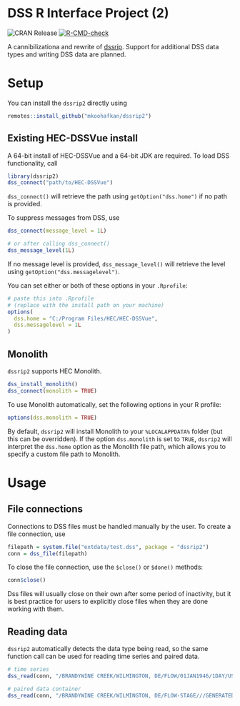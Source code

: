 # DSS R Interface Project (2)

  <!-- badges: start -->
  ![CRAN Release](https://www.r-pkg.org/badges/version-last-release/dssrip2)
  [![R-CMD-check](https://github.com/mkoohafkan/dssrip2/actions/workflows/R-CMD-check.yaml/badge.svg)](https://github.com/mkoohafkan/dssrip2/actions/workflows/R-CMD-check.yaml)
  <!-- badges: end -->

A cannibilizationa and rewrite of
[dssrip](https://github.com/eheisman/dssrip). Support for additional
DSS data types and writing DSS data are planned.
 
 # Setup

You can install the `dssrip2` directly using

```r
remotes::install_github("mkoohafkan/dssrip2")
```

 ## Existing HEC-DSSVue install

A 64-bit install of HEC-DSSVue and a 64-bit JDK are required. To load
DSS functionality, call

```r
library(dssrip2)
dss_connect("path/to/HEC-DSSVue")
```

`dss_connect()` will retrieve the path using `getOption("dss.home")` 
if no path is provided. 

To suppress messages from DSS, use

```r
dss_connect(message_level = 1L)

# or after calling dss_connect()
dss_message_level(1L)
```

If no message level is provided, `dss_message_level()` will retrieve
the level using `getOption("dss.messagelevel")`.

You can set either or both of these options in your `.Rprofile`:

```r
# paste this into .Rprofile
# (replace with the install path on your machine)
options(
  dss.home = "C:/Program Files/HEC/HEC-DSSVue",
  dss.messagelevel = 1L
)
```


## Monolith

`dssrip2` supports HEC Monolith.
```r
dss_install_monolith()
dss_connect(monolith = TRUE)
```

To use Monolith automatically, set the following
options in your R profile:

```r
options(dss.monolith = TRUE)
```

By default, `dssrip2` will install Monolith to your `%LOCALAPPDATA%`
folder (but this can be overridden). If the option `dss.monolith` is
set to `TRUE`, `dssrip2` will interpret the `dss.home` option as the
Monolith file path, which allows you to specify a custom file path
to Monolith.


# Usage

## File connections

Connections to DSS files must be handled manually by the user. To
create a file connection, use

```r
filepath = system.file("extdata/test.dss", package = "dssrip2")
conn = dss_file(filepath)
```

To close the file connection, use the `$close()` or `$done()` methods:

```r
conn$close()
```

Dss files will usually close on their own after some period of
inactivity, but it is best practice for users to explicitly close
files when they are done working with them.

## Reading data

`dssrip2` automatically detects the data type being read, so the same function call can be used for reading time series and paired data.

```r
# time series
dss_read(conn, "/BRANDYWINE CREEK/WILMINGTON, DE/FLOW/01JAN1946/1DAY/USGS/")

# paired data container
dss_read(conn, "/BRANDYWINE CREEK/WILMINGTON, DE/FLOW-STAGE///GENERATED DATA PAIRS/")
```
